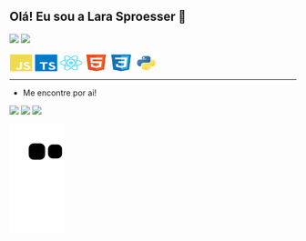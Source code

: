 ## Olá! Eu sou a Lara Sproesser  :star2:

  <img height="180em" src="https://github-readme-stats.vercel.app/api?username=larasproesser&show_icons=true&theme=dracula&include_all_commits=true&count_private=true"/>
  <img height="140em" src="https://github-readme-stats.vercel.app/api/top-langs/?username=larasproesser&layout=compact&langs_count=16&theme=dracula"/>



<div style="display: inline_block"><br>
  <img align="center" alt="Rafa-Js" height="30" width="40" src="https://raw.githubusercontent.com/devicons/devicon/master/icons/javascript/javascript-plain.svg">
  <img align="center" alt="Rafa-Ts" height="30" width="40" src="https://raw.githubusercontent.com/devicons/devicon/master/icons/typescript/typescript-plain.svg">
  <img align="center" alt="Rafa-React" height="30" width="40" src="https://raw.githubusercontent.com/devicons/devicon/master/icons/react/react-original.svg">
  <img align="center" alt="Rafa-HTML" height="30" width="40" src="https://raw.githubusercontent.com/devicons/devicon/master/icons/html5/html5-original.svg">
  <img align="center" alt="Rafa-CSS" height="30" width="40" src="https://raw.githubusercontent.com/devicons/devicon/master/icons/css3/css3-original.svg">
  <img align="center" alt="Rafa-Python" height="30" width="40" src="https://raw.githubusercontent.com/devicons/devicon/master/icons/python/python-original.svg">
</div>


-------------------------------------------------------------------------------

* Me encontre por ai!

<a href="https://www.instagram.com/larasproesser/" target="_blank"><img src="https://img.shields.io/badge/-Instagram-%23E4405F?style=for-the-badge&logo=instagram&logoColor=white" target="_blank"></a>   <a href = "mailto:larasproesser@gmail.com"><img src="https://img.shields.io/badge/-Gmail-%23333?style=for-the-badge&logo=gmail&logoColor=white" target="_blank"></a>      <a href="https://www.linkedin.com/in/lara-sproesser-ferreira-a10755145/" target="_blank"><img src="https://img.shields.io/badge/-LinkedIn-%230077B5?style=for-the-badge&logo=linkedin&logoColor=white" target="_blank"></a> 



![Snake animation](https://github.com/rafaballerini/rafaballerini/blob/output/github-contribution-grid-snake.svg)
